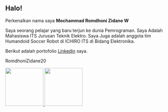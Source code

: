 ## Halo! 

Perkenalkan nama saya **Mochammad Romdhoni Zidane W**

Saya seorang pelajar yang baru terjun ke dunia Pemrograman.
Saya Adalah Mahasiswa ITS Jurusan Teknik Elektro.
Saya Juga adalah anggota tim Humandoid Soccer Robot di ICHIRO ITS di Bidang Elektronika.

Berikut adalah portofolio [Linkedin](https://www.linkedin.com/in/romdhonizidane) saya.

RomdhoniZidane20

<p align="left">
<a href="https://github.com/RomdhoniZidane20">
  <img height="120em" src="https://github-readme-stats-eight-theta.vercel.app/api?username=RomdhoniZidane20&show_icons=true&theme=algolia&include_all_commits=true&count_private=true"/>
  <img height="120em" src="https://github-readme-stats-eight-theta.vercel.app/api/top-langs/?username=RomdhoniZidane20&layout=compact&langs_count=8&theme=algolia"/>
</a>
</p>
